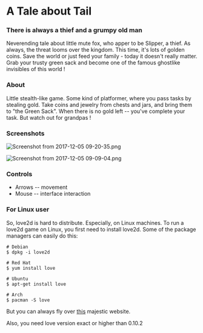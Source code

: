 # A Tale about Tail

### There is always a thief and a grumpy old man

Neverending tale about little mute fox, who apper to be Slipper, a thief. As always, the threat looms over the kingdom. This time, it's lots of golden coins. Save the world or just feed your family - today it doesn't really matter. Grab your trusty green sack and become one of the famous ghostlike invisibles of this world !

### About

Little stealth-like game. Some kind of platformer, where you pass tasks by stealing gold. Take coins and jewelry from chests and jars, and bring them to "the Green Sack". When there is no gold left -- you've complete your task. But watch out for grandpas !

### Screenshots

![Screenshot from 2017-12-05 09-20-35.png](https://static.jam.vg/raw/473/9/z/cf1f.png) 

![Screenshot from 2017-12-05 09-09-04.png](https://static.jam.vg/raw/473/9/z/cf21.png)

### Controls

* Arrows -- movement
* Mouse -- interface interaction

### For Linux user

So, love2d is hard to distribute. Especially, on Linux machines. To run a love2d game on Linux, you first need to install love2d. Some of the package managers can easily do this:
```
# Debian
$ dpkg -i love2d

# Red Hat
$ yum install love

# Ubuntu
$ apt-get install love

# Arch
$ pacman -S love
```

But you can always fly over [this](https://love2d.org/) majestic website.

Also, you need love version exact or higher than 0.10.2

